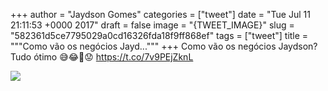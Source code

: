 
+++
author = "Jaydson Gomes"
categories = ["tweet"]
date = "Tue Jul 11 21:11:53 +0000 2017"
draft = false
image = "{TWEET_IMAGE}"
slug = "582361d5ce7795029a0cd16326fda18f9ff868ef"
tags = ["tweet"]
title = """Como vão os negócios Jayd..."""
+++
Como vão os negócios Jaydson? Tudo ótimo 😅😂🤣😟 https://t.co/7v9PEjZknL

![](/images/tweet-media/884882962508132353-DEe8JExW0AEZXCo.jpg)